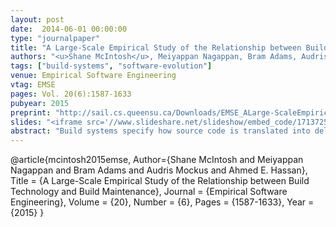 ```yaml
---
layout: post
date:  2014-06-01 00:00:00
type: "journalpaper"
title: "A Large-Scale Empirical Study of the Relationship between Build Technology and Build Maintenance"
authors: "<u>Shane McIntosh</u>, Meiyappan Nagappan, Bram Adams, Audris Mockus, and Ahmed E. Hassan"
tags: ["build-systems", "software-evolution"]
venue: Empirical Software Engineering
vtag: EMSE
pages: Vol. 20(6):1587-1633
pubyear: 2015
preprint: "http://sail.cs.queensu.ca/Downloads/EMSE_ALarge-ScaleEmpiricalStudyOfTheRelationshipBetweenBuildTechnologyAndBuildMaintenance.pdf"
slides: "<iframe src='//www.slideshare.net/slideshow/embed_code/17137254' width='427' height='356' frameborder='0' marginwidth='0' marginheight='0' scrolling='no' style='border:1px solid #CCC; border-width:1px; margin-bottom:5px; max-width: 100%;' allowfullscreen> </iframe>"
abstract: "Build systems specify how source code is translated into deliverables. They require continual maintenance as the system they build evolves. This build maintenance can become so burdensome that projects switch build technologies, potentially having to rewrite thousands of lines of build code. We aim to understand the prevalence of different build technologies and the relationship between build technology and build maintenance by analyzing version histories in a corpus of 177,039 repositories spread across four software forges, three software ecosystems, and four large-scale projects. We study low-level, abstraction-based, and framework-driven build technologies, as well as tools that automatically manage external dependencies. We find that modern, framework-driven build technologies need to be maintained more often and these build changes are more tightly coupled with the source code than low-level or abstraction-based ones. However, build technology migrations tend to coincide with a shift of build maintenance work to a build-focused team, deferring the cost of build maintenance to them."
---
```

@article{mcintosh2015emse,
	Author={Shane McIntosh and Meiyappan Nagappan and Bram Adams and Audris Mockus and Ahmed E. Hassan},
	Title = {A Large-Scale Empirical Study of the Relationship between Build Technology and Build Maintenance},
	Journal = {Empirical Software Engineering},
  Volume = {20},
	Number = {6},
	Pages = {1587-1633},
	Year = {2015}
}
